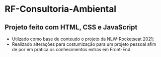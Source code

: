 # RF-Consultoria-Ambiental

## Projeto feito com HTML, CSS e JavaScript

- Utilzado como base de conteudo o projeto da NLW-Rocketseat 2021;
- Realizado alterações para costumização para um projeto pessoal afim de por em pratica os conhecimentos extras em Front-End.
